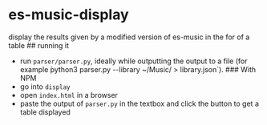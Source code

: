 # es-music-display
 display the results given by a modified version of es-music in the for of a table
## running it
- run `parser/parser.py`, ideally while outputting the output to a file (for example ̀python3 parser.py --library ~/Music/ > library.json`).
### With NPM
- go into `display`
- open `index.html` in a browser
- paste the output of `parser.py` in the textbox and click the button to get a table displayed
